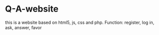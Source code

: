 # Q-A-website
this is a website based on html5, js, css and php. Function: register, log in, ask, answer, favor
